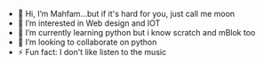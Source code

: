 - 👋 Hi, I’m Mahfam...but if it's hard for you, just call me moon
- 👀 I’m interested in Web design and IOT
- 🌱 I’m currently learning python but i know scratch and mBlok too
- 💞️ I’m looking to collaborate on python
- ⚡ Fun fact: I don't like listen to the music

<!---
mahfam1390/mahfam1390 is a ✨ special ✨ repository because its `README.md` (this file) appears on your GitHub profile.
You can click the Preview link to take a look at your changes.
--->
